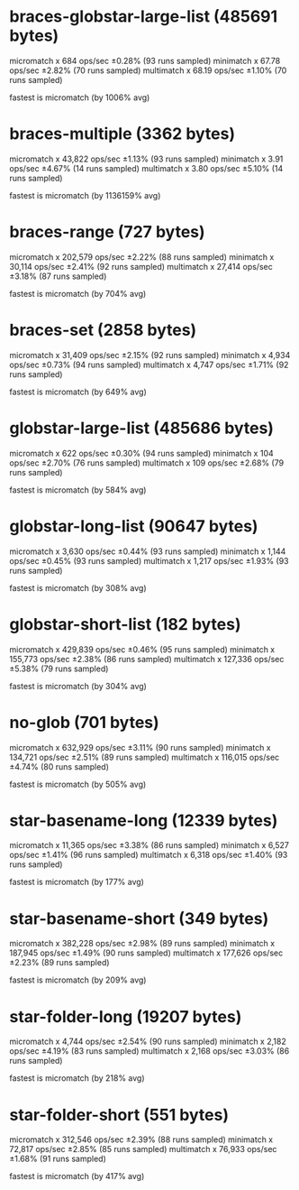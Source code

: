 # braces-globstar-large-list (485691 bytes)
  micromatch x 684 ops/sec ±0.28% (93 runs sampled)
  minimatch x 67.78 ops/sec ±2.82% (70 runs sampled)
  multimatch x 68.19 ops/sec ±1.10% (70 runs sampled)

  fastest is micromatch (by 1006% avg)

# braces-multiple (3362 bytes)
  micromatch x 43,822 ops/sec ±1.13% (93 runs sampled)
  minimatch x 3.91 ops/sec ±4.67% (14 runs sampled)
  multimatch x 3.80 ops/sec ±5.10% (14 runs sampled)

  fastest is micromatch (by 1136159% avg)

# braces-range (727 bytes)
  micromatch x 202,579 ops/sec ±2.22% (88 runs sampled)
  minimatch x 30,114 ops/sec ±2.41% (92 runs sampled)
  multimatch x 27,414 ops/sec ±3.18% (87 runs sampled)

  fastest is micromatch (by 704% avg)

# braces-set (2858 bytes)
  micromatch x 31,409 ops/sec ±2.15% (92 runs sampled)
  minimatch x 4,934 ops/sec ±0.73% (94 runs sampled)
  multimatch x 4,747 ops/sec ±1.71% (92 runs sampled)

  fastest is micromatch (by 649% avg)

# globstar-large-list (485686 bytes)
  micromatch x 622 ops/sec ±0.30% (94 runs sampled)
  minimatch x 104 ops/sec ±2.70% (76 runs sampled)
  multimatch x 109 ops/sec ±2.68% (79 runs sampled)

  fastest is micromatch (by 584% avg)

# globstar-long-list (90647 bytes)
  micromatch x 3,630 ops/sec ±0.44% (93 runs sampled)
  minimatch x 1,144 ops/sec ±0.45% (93 runs sampled)
  multimatch x 1,217 ops/sec ±1.93% (93 runs sampled)

  fastest is micromatch (by 308% avg)

# globstar-short-list (182 bytes)
  micromatch x 429,839 ops/sec ±0.46% (95 runs sampled)
  minimatch x 155,773 ops/sec ±2.38% (86 runs sampled)
  multimatch x 127,336 ops/sec ±5.38% (79 runs sampled)

  fastest is micromatch (by 304% avg)

# no-glob (701 bytes)
  micromatch x 632,929 ops/sec ±3.11% (90 runs sampled)
  minimatch x 134,721 ops/sec ±2.51% (89 runs sampled)
  multimatch x 116,015 ops/sec ±4.74% (80 runs sampled)

  fastest is micromatch (by 505% avg)

# star-basename-long (12339 bytes)
  micromatch x 11,365 ops/sec ±3.38% (86 runs sampled)
  minimatch x 6,527 ops/sec ±1.41% (96 runs sampled)
  multimatch x 6,318 ops/sec ±1.40% (93 runs sampled)

  fastest is micromatch (by 177% avg)

# star-basename-short (349 bytes)
  micromatch x 382,228 ops/sec ±2.98% (89 runs sampled)
  minimatch x 187,945 ops/sec ±1.49% (90 runs sampled)
  multimatch x 177,626 ops/sec ±2.23% (89 runs sampled)

  fastest is micromatch (by 209% avg)

# star-folder-long (19207 bytes)
  micromatch x 4,744 ops/sec ±2.54% (90 runs sampled)
  minimatch x 2,182 ops/sec ±4.19% (83 runs sampled)
  multimatch x 2,168 ops/sec ±3.03% (86 runs sampled)

  fastest is micromatch (by 218% avg)

# star-folder-short (551 bytes)
  micromatch x 312,546 ops/sec ±2.39% (88 runs sampled)
  minimatch x 72,817 ops/sec ±2.85% (85 runs sampled)
  multimatch x 76,933 ops/sec ±1.68% (91 runs sampled)

  fastest is micromatch (by 417% avg)
